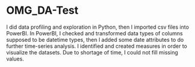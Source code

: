 # OMG_DA-Test
I did data profiling and exploration in Python, then I imported csv files into PowerBI.
In PowerBI, I checked and transformed data types of columns supposed to be datetime types, then I added some date attributes to do further time-series analysis. 
I identified and created measures in order to visualize the datasets.
Due to shortage of time, I could not fill missing values.
